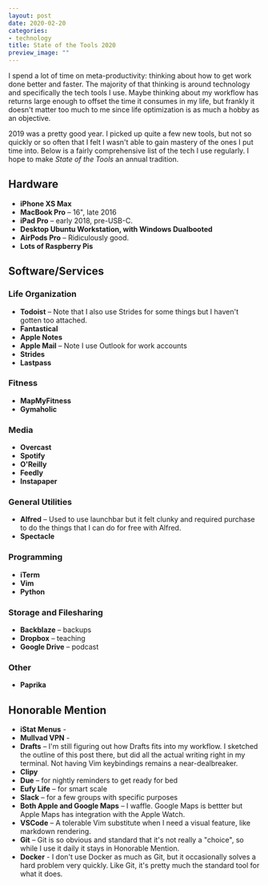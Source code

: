 ```yaml
---
layout: post
date: 2020-02-20
categories:
- technology
title: State of the Tools 2020
preview_image: ""
---
```


I spend a lot of time on meta-productivity: thinking about how to get work done better and faster.
The majority of that thinking is around technology and specifically the tech tools I use.
Maybe thinking about my workflow has returns large enough to offset the time it consumes in my life, but frankly it doesn't matter too much to me since life optimization is as much a hobby as an objective.
<!--more-->
2019 was a pretty good year. I picked up quite a few new tools, but not so quickly or so often that I felt I wasn't able to gain mastery of the ones I put time into.
Below is a fairly comprehensive list of the tech I use regularly.
I hope to make *State of the Tools* an annual tradition.

## Hardware
- **iPhone XS Max**
- **MacBook Pro** – 16", late 2016
- **iPad Pro** – early 2018, pre-USB-C.
- **Desktop Ubuntu Workstation, with Windows Dualbooted**
- **AirPods Pro** – Ridiculously good.
- **Lots of Raspberry Pis**

## Software/Services

### Life Organization
- **Todoist** – Note that I also use Strides for some things but I haven't gotten too attached.
- **Fantastical**
- **Apple Notes**
- **Apple Mail** – Note I use Outlook for work accounts
- **Strides**
- **Lastpass**

### Fitness
- **MapMyFitness**
- **Gymaholic**

### Media
- **Overcast**
- **Spotify**
- **O'Reilly**
- **Feedly**
- **Instapaper**

### General Utilities
- **Alfred** – Used to use launchbar but it felt clunky and required purchase to do the things that I can do for free with Alfred.
- **Spectacle**

### Programming
- **iTerm**
- **Vim**
- **Python**

### Storage and Filesharing
- **Backblaze** – backups
- **Dropbox** – teaching
- **Google Drive** – podcast

### Other
- **Paprika**

## Honorable Mention
- **iStat Menus** - 
- **Mullvad VPN** - 
- **Drafts** – I'm still figuring out how Drafts fits into my workflow. I sketched the outline of this post there, but did all the actual writing right in my terminal. Not having Vim keybindings remains a near-dealbreaker.
- **Clipy**
- **Due** – for nightly reminders to get ready for bed
- **Eufy Life** – for smart scale
- **Slack** – for a few groups with specific purposes
- **Both Apple and Google Maps** – I waffle. Google Maps is bettter but Apple Maps has integration with the Apple Watch.
- **VSCode** – A tolerable Vim substitute when I need a visual feature, like markdown rendering.
- **Git** – Git is so obvious and standard that it's not really a "choice", so while I use it daily it stays in Honorable Mention.
- **Docker** - I don't use Docker as much as Git, but it occasionally solves a hard problem very quickly. Like Git, it's pretty much the standard tool for what it does.
